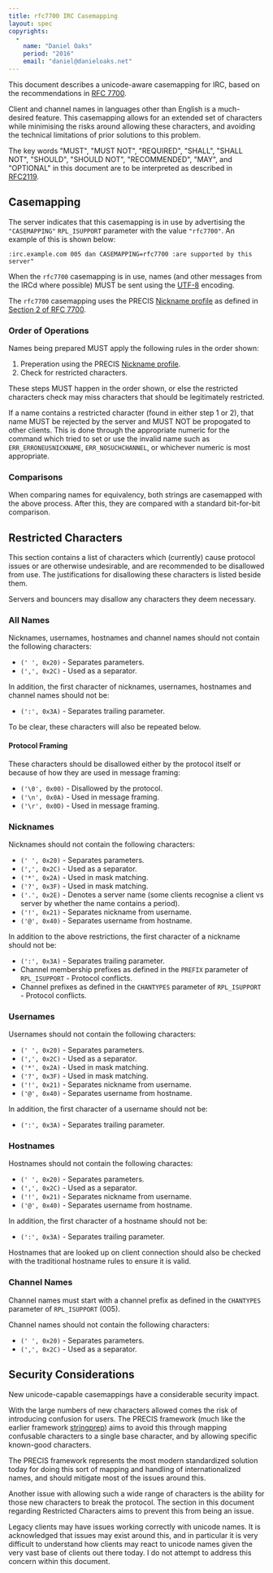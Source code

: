 ```yaml
---
title: rfc7700 IRC Casemapping
layout: spec
copyrights:
  -
    name: "Daniel Oaks"
    period: "2016"
    email: "daniel@danieloaks.net"
---
```

This document describes a unicode-aware casemapping for IRC, based on the recommendations in [RFC 7700](https://tools.ietf.org/html/rfc7700).

Client and channel names in languages other than English is a much-desired feature. This casemapping allows for an extended set of characters while minimising the risks around allowing these characters, and avoiding the technical limitations of prior solutions to this problem.

The key words "MUST", "MUST NOT", "REQUIRED", "SHALL", "SHALL NOT", "SHOULD", "SHOULD NOT", "RECOMMENDED", "MAY", and "OPTIONAL" in this document are to be interpreted as described in [RFC2119](http://tools.ietf.org/html/rfc2119).


## Casemapping

The server indicates that this casemapping is in use by advertising the `"CASEMAPPING"` `RPL_ISUPPORT` parameter with the value `"rfc7700"`. An example of this is shown below:

    :irc.example.com 005 dan CASEMAPPING=rfc7700 :are supported by this server"

When the `rfc7700` casemapping is in use, names (and other messages from the IRCd where possible) MUST be sent using the [UTF-8](https://tools.ietf.org/html/rfc3629) encoding.

The `rfc7700` casemapping uses the PRECIS [Nickname profile][precis] as defined in [Section 2 of RFC 7700][precis].

[precis]: https://tools.ietf.org/html/rfc7700#section-2


### Order of Operations

Names being prepared MUST apply the following rules in the order shown:

1. Preperation using the PRECIS [Nickname profile][precis].
2. Check for restricted characters.

These steps MUST happen in the order shown, or else the restricted characters check may miss characters that should be legitimately restricted.

If a name contains a restricted character (found in either step 1 or 2), that name MUST be rejected by the server and MUST NOT be propogated to other clients. This is done through the appropriate numeric for the command which tried to set or use the invalid name such as `ERR_ERRONEUSNICKNAME`, `ERR_NOSUCHCHANNEL`, or whichever numeric is most appropriate.


### Comparisons

When comparing names for equivalency, both strings are casemapped with the above process. After this, they are compared with a standard bit-for-bit comparison.


## Restricted Characters

This section contains a list of characters which (currently) cause protocol issues or are otherwise undesirable, and are recommended to be disallowed from use. The justifications for disallowing these characters is listed beside them.

Servers and bouncers may disallow any characters they deem necessary.


### All Names

Nicknames, usernames, hostnames and channel names should not contain the following characters:

* `(' ', 0x20)` - Separates parameters.
* `(',', 0x2C)` - Used as a separator.

In addition, the first character of nicknames, usernames, hostnames and channel names should not be:

* `(':', 0x3A)` - Separates trailing parameter.

To be clear, these characters will also be repeated below.

#### Protocol Framing

These characters should be disallowed either by the protocol itself or because of how they are used in message framing:

* `('\0', 0x00)` - Disallowed by the protocol.
* `('\n', 0x0A)` - Used in message framing.
* `('\r', 0x0D)` - Used in message framing.


### Nicknames

Nicknames should not contain the following characters:

* `(' ', 0x20)` - Separates parameters.
* `(',', 0x2C)` - Used as a separator.
* `('*', 0x2A)` - Used in mask matching.
* `('?', 0x3F)` - Used in mask matching.
* `('.', 0x2E)` - Denotes a server name (some clients recognise a client vs server by whether the name contains a period).
* `('!', 0x21)` - Separates nickname from username.
* `('@', 0x40)` - Separates username from hostname.

In addition to the above restrictions, the first character of a nickname should not be:

* `(':', 0x3A)` - Separates trailing parameter.
* Channel membership prefixes as defined in the `PREFIX` parameter of `RPL_ISUPPORT` - Protocol conflicts.
* Channel prefixes as defined in the `CHANTYPES` parameter of `RPL_ISUPPORT` - Protocol conflicts.


### Usernames

Usernames should not contain the following characters:

* `(' ', 0x20)` - Separates parameters.
* `(',', 0x2C)` - Used as a separator.
* `('*', 0x2A)` - Used in mask matching.
* `('?', 0x3F)` - Used in mask matching.
* `('!', 0x21)` - Separates nickname from username.
* `('@', 0x40)` - Separates username from hostname.

In addition, the first character of a username should not be:

* `(':', 0x3A)` - Separates trailing parameter.


### Hostnames

Hostnames should not contain the following charactes:

* `(' ', 0x20)` - Separates parameters.
* `(',', 0x2C)` - Used as a separator.
* `('!', 0x21)` - Separates nickname from username.
* `('@', 0x40)` - Separates username from hostname.

In addition, the first character of a hostname should not be:

* `(':', 0x3A)` - Separates trailing parameter.

Hostnames that are looked up on client connection should also be checked with the traditional hostname rules to ensure it is valid.


### Channel Names

Channel names must start with a channel prefix as defined in the `CHANTYPES` parameter of `RPL_ISUPPORT` (005).

Channel names should not contain the following characters:

* `(' ', 0x20)` - Separates parameters.
* `(',', 0x2C)` - Used as a separator.


## Security Considerations

New unicode-capable casemappings have a considerable security impact.

With the large numbers of new characters allowed comes the risk of introducing confusion for users. The PRECIS framework (much like the earlier framework [stringprep](https://tools.ietf.org/html/rfc3454)) aims to avoid this through mapping confusable characters to a single base character, and by allowing specific known-good characters.

The PRECIS framework represents the most modern standardized solution today for doing this sort of mapping and handling of internationalized names, and should mitigate most of the issues around this.

Another issue with allowing such a wide range of characters is the ability for those new characters to break the protocol. The section in this document regarding Restricted Characters aims to prevent this from being an issue.

Legacy clients may have issues working correctly with unicode names. It is acknowledged that issues may exist around this, and in particular it is very difficult to understand how clients may react to unicode names given the very vast base of clients out there today. I do not attempt to address this concern within this document.
